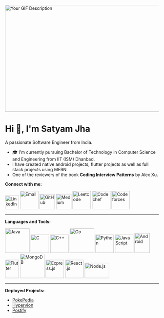 <img src="https://user-images.githubusercontent.com/74038190/212749447-bfb7e725-6987-49d9-ae85-2015e3e7cc41.gif" width="600" height="350" alt="Your GIF Description">

# Hi 👋, I'm Satyam Jha

A passionate Software Engineer from India.

- 🎓 I'm currently pursuing Bachelor of Technology in Computer Science and Engineering from IIT (ISM) Dhanbad.
- I have created native android projects, flutter projects as well as full stack projects using MERN.
- One of the reviewers of the book **Coding Interview Patterns** by Alex Xu.

**Connect with me:**

[<img src="https://cdn-icons-png.flaticon.com/512/174/174857.png" alt="LinkedIn" width="45" height="45"/>](https://www.linkedin.com/in/satyam1942/)
[<img src="https://static-00.iconduck.com/assets.00/gmail-icon-1024x1024-09wrt8am.png" alt="Email" width="60" height="60"/>](mailto:satyamjha790@gmail.com)
[<img src="https://simpleicons.org/icons/github.svg" alt="GitHub" width="50" height="50" />](https://github.com/Satyam1942)
[<img src="https://simpleicons.org/icons/medium.svg" alt="Medium" width="50" height="50" />](https://medium.com/@satyamjha790)
[<img src="https://user-images.githubusercontent.com/36547915/97088991-45da5d00-1652-11eb-900f-80d106540f4f.png" alt="Leetcode" width="60" height="60" />](https://leetcode.com/Satyam1942/)
[<img src="https://encrypted-tbn0.gstatic.com/images?q=tbn:ANd9GcT15-fGob5M_b3gTJkjqeD40HS1RLMZx5WOnQ&s" alt="Codechef" width="60" height="60" />](https://www.codechef.com/users/satyam_790)
[<img src="https://store-images.s-microsoft.com/image/apps.48094.14504742535903781.aedbca21-113a-48f4-b001-4204e73b22fc.503f883f-8339-4dc5-8609-81713a59281f" alt="Codeforces" width="60" height="60" />](https://codeforces.com/profile/Jha_coder1942)

---

**Languages and Tools:**

[<img src="https://cdn.iconscout.com/icon/free/png-256/free-java-logo-icon-download-in-svg-png-gif-file-formats--wordmark-programming-language-pack-logos-icons-1174953.png?f=webp" alt="Java" width="80" height="80" />](https://www.java.com/en/)
[<img src="https://img.icons8.com/?size=512&id=40670&format=png" alt="C" width="60" height="60" />](https://en.cppreference.com/w/c/language)
[<img src="https://cdn-icons-png.flaticon.com/512/6132/6132222.png" alt="C++" width="60" height="60" />](https://en.cppreference.com/w/cpp/language)
[<img src="https://encrypted-tbn0.gstatic.com/images?q=tbn:ANd9GcTUTc3wwVFk4RrsQHsAafyJYQOkKwrb7WSIiQ&s" alt="Go" width="80" height="80" />](https://go.dev/)
[<img src="https://img.icons8.com/color/512/python.png" alt="Python" width="60" height="60" />](https://www.python.org/)
[<img src="https://img.icons8.com/color/512/javascript.png" alt="JavaScript" width="60" height="60" />](https://www.javascript.com/)
[<img src="https://upload.wikimedia.org/wikipedia/commons/thumb/d/d7/Android_robot.svg/1745px-Android_robot.svg.png" alt="Android" width="50" height="65" />](https://www.android.com/intl/en_in/)
[<img src="https://storage.googleapis.com/cms-storage-bucket/a9d6ce81aee44ae017ee.png" alt="Flutter" width="45" height="60" />](https://flutter.dev/)
[<img src="https://www.pngall.com/wp-content/uploads/13/Mongodb-PNG-Image-HD.png" alt="MongoDB" width="80" height="80" />](https://www.mongodb.com/)
[<img src="https://encrypted-tbn0.gstatic.com/images?q=tbn:ANd9GcRCTpPLpgJQEwgScDxsNacdu7k139D4MI3g1A&s" alt="Express.js" width="60" height="60" />](https://expressjs.com/)
[<img src="https://encrypted-tbn0.gstatic.com/images?q=tbn:ANd9GcR1aQm7GVMjWsqc5KNs_uy5k4LXLVKNeNunDA&s" alt="React.js" width="60" height="60" />](https://react.dev/)
[<img src="https://cdn.freebiesupply.com/logos/large/2x/nodejs-1-logo-png-transparent.png" alt="Node.js" width="80" height="50" />](https://nodejs.org/en)


---

**Deployed Projects:**
- [PokePedia](https://pokepedia.pages.dev/)
- [Hypervion](https://fake-news-detection-system.pages.dev/)
- [Postify](https://postify-16l.pages.dev/)

<!---
Satyam1942/Satyam1942 is a ✨ special ✨ repository because its `README.md` (this file) appears on your GitHub profile.
You can click the Preview link to take a look at your changes.
--->
